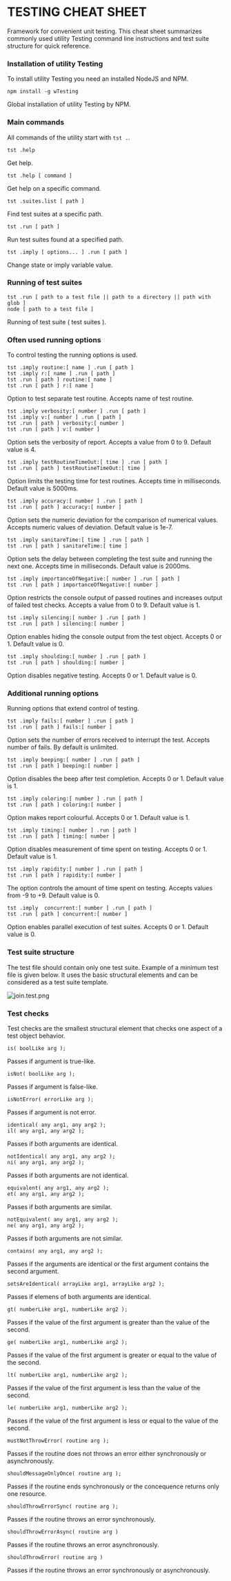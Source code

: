 # TESTING CHEAT SHEET

Framework for convenient unit testing. This cheat sheet summarizes commonly used utility Testing command line instructions and test suite structure for quick reference.

### Installation of utility Testing

To install utility Testing you need an installed NodeJS and NPM.

```
npm install -g wTesting
```

Global installation of utility Testing by NPM.

### Main commands

All commands of the utility start with `tst .`.

```
tst .help
```

Get help.

```
tst .help [ command ]
```

Get help on a specific command.

```
tst .suites.list [ path ]
```

Find test suites at a specific path.

```
tst .run [ path ]
```

Run test suites found at a specified path.

```
tst .imply [ options... ] .run [ path ]
```

Change state or imply variable value.

### Running of test suites

```
tst .run [ path to a test file || path to a directory || path with glob ]
node [ path to a test file ]
```

Running of test suite ( test suites ).

### Often used running options

To control testing the running options is used.

```
tst .imply routine:[ name ] .run [ path ]
tst .imply r:[ name ] .run [ path ]
tst .run [ path ] routine:[ name ]
tst .run [ path ] r:[ name ]
```

Option to test separate test routine. Accepts name of test routine.

```
tst .imply verbosity:[ number ] .run [ path ]
tst .imply v:[ number ] .run [ path ]
tst .run [ path ] verbosity:[ number ]
tst .run [ path ] v:[ number ]
```

Option sets the verbosity of report. Accepts a value from 0 to 9. Default value is 4.

```
tst .imply testRoutineTimeOut:[ time ] .run [ path ]
tst .run [ path ] testRoutineTimeOut:[ time ]
```

Option limits the testing time for test routines. Accepts time in milliseconds. Default value is 5000ms.

```
tst .imply accuracy:[ number ] .run [ path ]
tst .run [ path ] accuracy:[ number ]
```

Option sets the numeric deviation for the comparison of numerical values. Accepts numeric values of deviation. Default value is 1e-7.

```
tst .imply sanitareTime:[ time ] .run [ path ]
tst .run [ path ] sanitareTime:[ time ]
```

Option sets the delay between completing the test suite and running the next one. Accepts time in milliseconds. Default value is 2000ms.

```
tst .imply importanceOfNegative:[ number ] .run [ path ]
tst .run [ path ] importanceOfNegative:[ number ]
```

Option restricts the console output of passed routines and increases output of failed test checks. Accepts a value from 0 to 9. Default value is 1.

```
tst .imply silencing:[ number ] .run [ path ]
tst .run [ path ] silencing:[ number ]
```

Option enables hiding the console output from the test object. Accepts 0 or 1. Default value is 0.

```
tst .imply shoulding:[ number ] .run [ path ]
tst .run [ path ] shoulding:[ number ]
```

Option disables negative testing. Accepts 0 or 1. Default value is 0.

### Additional running options

Running options that extend control of testing.

```
tst .imply fails:[ number ] .run [ path ]
tst .run [ path ] fails:[ number ]
```

Option sets the number of errors received to interrupt the test. Accepts number of fails. By default is unlimited.

```
tst .imply beeping:[ number ] .run [ path ]
tst .run [ path ] beeping:[ number ]
```

Option disables the beep after test completion. Accepts 0 or 1. Default value is 1.

```
tst .imply coloring:[ number ] .run [ path ]
tst .run [ path ] coloring:[ number ]
```

Option makes report colourful. Accepts 0 or 1. Default value is 1.

```
tst .imply timing:[ number ] .run [ path ]
tst .run [ path ] timing:[ number ]
```

Option disables measurement of time spent on testing. Accepts 0 or 1. Default value is 1.

```
tst .imply rapidity:[ number ] .run [ path ]
tst .run [ path ] rapidity:[ number ]
```

The option controls the amount of time spent on testing. Accepts values from -9 to +9. Default value is 0.

```
tst .imply  concurrent:[ number ] .run [ path ]
tst .run [ path ] concurrent:[ number ]
```

Option enables parallel execution of test suites. Accepts 0 or 1. Default value is 0.

### Test suite structure

The test file should contain only one test suite.
Example of a minimum test file is given below. It uses the basic structural elements and can be considered as a test suite template.

![join.test.png](../../images/join.test.png)

### Test checks

Test checks are the smallest structural element that checks one aspect of a test object behavior.

```
is( boolLike arg );
```

Passes if argument is true-like.

```
isNot( boolLike arg );
```

Passes  if argument is false-like.

```
isNotError( errorLike arg );
```

Passes if argument is not error.

```
identical( any arg1, any arg2 );
il( any arg1, any arg2 );
```

Passes if both arguments are identical.

```
notIdentical( any arg1, any arg2 );
ni( any arg1, any arg2 );
```

Passes if both arguments are not identical.

```
equivalent( any arg1, any arg2 );
et( any arg1, any arg2 );
```

Passes if both arguments are similar.

```
notEquivalent( any arg1, any arg2 );
ne( any arg1, any arg2 );
```

Passes if both arguments are not similar.

```
contains( any arg1, any arg2 );
```

Passes if the arguments are identical or the first argument contains the second argument.

```
setsAreIdentical( arrayLike arg1, arrayLike arg2 );
```

Passes if elemens of both arguments are identical.

```
gt( numberLike arg1, numberLike arg2 );
```

Passes if the value of the first argument is greater than the value of the second.

```
ge( numberLike arg1, numberLike arg2 );
```

Passes if the value of the first argument is greater or equal to the value of the second.

```
lt( numberLike arg1, numberLike arg2 );
```

Passes if the value of the first argument is less than the value of the second.

```
le( numberLike arg1, numberLike arg2 );
```
Passes if the value of the first argument is less or equal to the value of the second.

```
mustNotThrowError( routine arg );
```

Passes if the routine does not throws an error either synchronously or asynchronously.

```
shouldMessageOnlyOnce( routine arg );
```

Passes if the routine ends synchronously or the concequence returns only one resource.

```
shouldThrowErrorSync( routine arg );
```

Passes if the routine throws an error synchronously.

```
shouldThrowErrorAsync( routine arg )
```

Passes if the routine throws an error asynchronously.

```
shouldThrowError( routine arg )
```

Passes if the routine throws an error synchronously or asynchronously.
